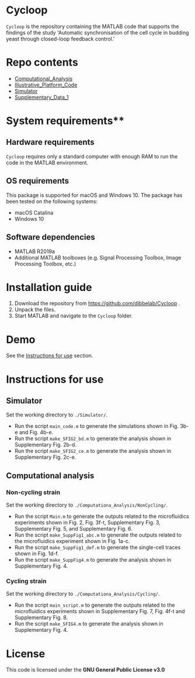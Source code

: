 # Cycloop

`Cycloop` is the repository containing the MATLAB code that supports the findings of the study 'Automatic synchronisation of the cell cycle in budding yeast through closed-loop feedback control.'


# Repo contents
+ [Computational_Analysis](./Computational_Analysis)
+ [Illustrative_Platform_Code](./Illustrative_Platform_Code)
+ [Simulator](./Simulator)
+ [Supplementary_Data_1](./Supplementary_Data_1)

# System requirements**
## Hardware requirements
`Cycloop` requires only a standard computer with enough RAM to run the code in the MATLAB environment.

## OS requirements
This package is supported for macOS and Windows 10. The package has been tested on the following systems:
+ macOS Catalina
+ Windows 10


## Software dependencies
+ MATLAB R2019a
+ Additional MATLAB toolboxes (e.g. Signal Processing Toolbox, Image Processing Toolbox, etc.)

# Installation guide
1. Download the repository from https://github.com/dibbelab/Cycloop .
2. Unpack the files.
3. Start MATLAB and navigate to the `Cycloop` folder.


# Demo
See the [Instructions for use](#instructions-for-use) section.

# Instructions for use
## Simulator
Set the working directory to `./Simulator/`. 

+ Run the script `main_code.m` to generate the simulations shown in Fig. 3b-e and Fig. 4b-e.
+ Run the script `make_SFIG2_bd.m` to generate the analysis shown in Supplementary Fig. 2b-d.
+ Run the script `make_SFIG2_ce.m` to generate the analysis shown in Supplementary Fig. 2c-e.


## Computational analysis
### Non-cycling strain
Set the working directory to `./Computationa_Analysis/NonCycling/`.

+ Run the script `Main.m` to generate the outputs related to the microfluidics experiments shown in Fig. 2, Fig. 3f-t, Supplementary Fig. 3, Supplementary Fig. 5, and Supplementary Fig. 6.
+ Run the script `make_SuppFig1_abc.m` to generate the outputs related to the microfluidics experiment shown in Fig. 1a-c.
+ Run the script `make_SuppFig1_def.m` to generate the single-cell traces shown in Fig. 1d-f.
+ Run the script `make_SuppFig4.m` to generate the analysis shown in Supplementary Fig. 4.

### Cycling strain
Set the working directory to `./Computationa_Analysis/Cycling/`.
+ Run the script `main_script.m` to generate the outputs related to the microfluidics experiments shown in Supplementary Fig. 7, Fig. 4f-t and Supplementary Fig. 8.
+ Run the script `make_SFIG4.m` to generate the analysis shown in Supplementary Fig. 4.


# License
This code is licensed under the **GNU General Public License v3.0**